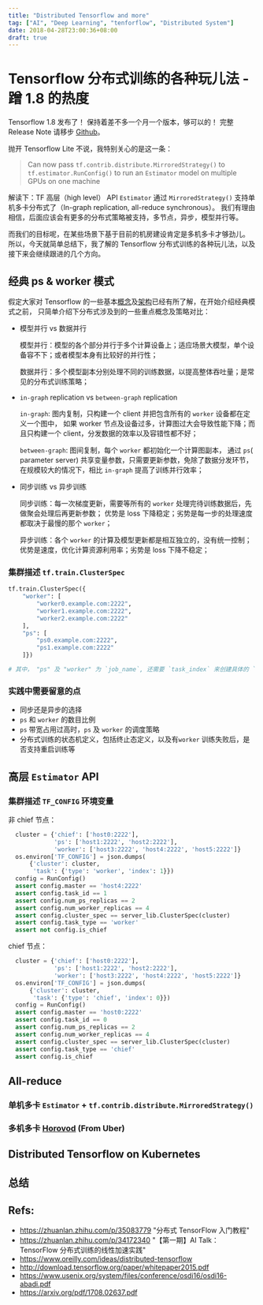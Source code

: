 ```yaml
---
title: "Distributed Tensorflow and more"
tag: ["AI", "Deep Learning", "tenforflow", "Distributed System"]
date: 2018-04-28T23:00:36+08:00
draft: true
---
```


# Tensorflow 分布式训练的各种玩儿法 - 蹭 1.8 的热度

Tensorflow 1.8 发布了！ 保持着差不多一个月一个版本，够可以的！
完整 Release Note 请移步 [Github](https://github.com/tensorflow/tensorflow/releases/tag/v1.8.0)。

抛开 Tensorflow Lite 不说，我特别关心的是这一条：

> Can now pass `tf.contrib.distribute.MirroredStrategy()` to `tf.estimator.RunConfig()`
to run an `Estimator` model on multiple GPUs on one machine

解读下：TF 高层（high level） API `Estimator` 通过 `MirroredStrategy()`
支持单机多卡分布式了（In-graph replication, all-reduce synchronous）。
我们有理由相信，后面应该会有更多的分布式策略被支持，多节点，异步，模型并行等。

而我们的目标呢，在某些场景下基于目前的机房建设肯定是多机多卡才够劲儿。
所以，今天就简单总结下，我了解的 Tensorflow 分布式训练的各种玩儿法，以及接下来会继续跟进的几个方向。

## 经典 ps & worker 模式

假定大家对 Tensorflow 的一些基本[概念][tf_intro]及[架构][tf_arch]已经有所了解，在开始介绍经典模式之前，
只简单介绍下分布式涉及到的一些重点概念及策略对比：

- 模型并行 vs 数据并行

    模型并行：模型的各个部分并行于多个计算设备上；适应场景大模型，单个设备容不下；或者模型本身有比较好的并行性；

    数据并行：多个模型副本分别处理不同的训练数据，以提高整体吞吐量；是常见的分布式训练策略；

- `in-graph` replication vs `between-graph` replication

    `in-graph`: 图内复制，只构建一个 client 并把包含所有的 `worker` 设备都在定义一个图中，
    如果 worker 节点及设备过多，计算图过大会导致性能下降；而且只构建一个 client，分发数据的效率以及容错性都不好；

    `between-graph`: 图间复制，每个 `worker` 都初始化一个计算图副本， 通过 `ps`( parameter server) 
    共享变量参数，只需要更新参数，免除了数据分发环节，在规模较大的情况下，相比 `in-graph` 提高了训练并行效率；

- 同步训练 vs 异步训练

    同步训练：每一次梯度更新，需要等所有的 `worker` 处理完待训练数据后，先做聚会处理后再更新参数；
    优势是 loss 下降稳定；劣势是每一步的处理速度都取决于最慢的那个 `worker`；

    异步训练：各个 `worker` 的计算及模型更新都是相互独立的，没有统一控制；
    优势是速度，优化计算资源利用率；劣势是 loss 下降不稳定；


### 集群描述 `tf.train.ClusterSpec`

```python
tf.train.ClusterSpec({
    "worker": [
        "worker0.example.com:2222",
        "worker1.example.com:2222",
        "worker2.example.com:2222"
    ],
    "ps": [
        "ps0.example.com:2222",
        "ps1.example.com:2222"
    ]})

# 其中， "ps" 及 "worker" 为 `job_name`, 还需要 `task_index` 来创建具体的 `tf.train.Server` 实例。
```

### 实践中需要留意的点

- 同步还是异步的选择
- `ps` 和 `worker` 的数目比例
- `ps` 带宽占用过高时，`ps` 及 `worker` 的调度策略
- 分布式训练的状态机定义，包括终止态定义，以及有`worker` 训练失败后，是否支持重启训练等

## 高层 `Estimator` API

### 集群描述 `TF_CONFIG` 环境变量

非 chief 节点：
```python
  cluster = {'chief': ['host0:2222'],
             'ps': ['host1:2222', 'host2:2222'],
             'worker': ['host3:2222', 'host4:2222', 'host5:2222']}
  os.environ['TF_CONFIG'] = json.dumps(
      {'cluster': cluster,
       'task': {'type': 'worker', 'index': 1}})
  config = RunConfig()
  assert config.master == 'host4:2222'
  assert config.task_id == 1
  assert config.num_ps_replicas == 2
  assert config.num_worker_replicas == 4
  assert config.cluster_spec == server_lib.ClusterSpec(cluster)
  assert config.task_type == 'worker'
  assert not config.is_chief
```
chief 节点：
```python
  cluster = {'chief': ['host0:2222'],
             'ps': ['host1:2222', 'host2:2222'],
             'worker': ['host3:2222', 'host4:2222', 'host5:2222']}
  os.environ['TF_CONFIG'] = json.dumps(
      {'cluster': cluster,
       'task': {'type': 'chief', 'index': 0}})
  config = RunConfig()
  assert config.master == 'host0:2222'
  assert config.task_id == 0
  assert config.num_ps_replicas == 2
  assert config.num_worker_replicas == 4
  assert config.cluster_spec == server_lib.ClusterSpec(cluster)
  assert config.task_type == 'chief'
  assert config.is_chief
```

## All-reduce

### 单机多卡 `Estimator` + `tf.contrib.distribute.MirroredStrategy()`

### 多机多卡 [Horovod](https://github.com/uber/horovod) (From Uber)



## Distributed Tensorflow on Kubernetes


## 总结




## Refs:
* https://zhuanlan.zhihu.com/p/35083779 "分布式 TensorFlow 入门教程"
* https://zhuanlan.zhihu.com/p/34172340 "【第一期】AI Talk：TensorFlow 分布式训练的线性加速实践"
* https://www.oreilly.com/ideas/distributed-tensorflow
* http://download.tensorflow.org/paper/whitepaper2015.pdf
* https://www.usenix.org/system/files/conference/osdi16/osdi16-abadi.pdf
* https://arxiv.org/pdf/1708.02637.pdf


[tf_intro]: https://www.tensorflow.org/programmers_guide/low_level_intro
[tf_arch]: https://www.tensorflow.org/extend/architecture
